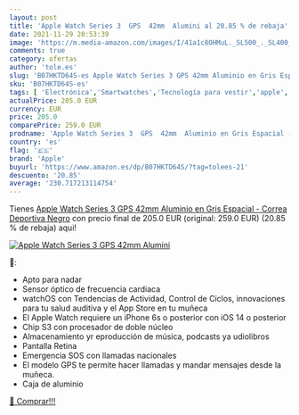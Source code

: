 ```yaml
---
layout: post
title: 'Apple Watch Series 3  GPS  42mm  Alumini al 20.85 % de rebaja'
date: 2021-11-29 20:53:39
image: 'https://m.media-amazon.com/images/I/41a1c8OHMuL._SL500_._SL400_.jpg'
comments: true
category: ofertas
author: 'tole.es'
slug: 'B07HKTD64S-es Apple Watch Series 3 GPS 42mm Aluminio en Gris Espacial -...'
sku: 'B07HKTD64S-es'
tags: [ 'Electrónica','Smartwatches','Tecnología para vestir','apple', ]
actualPrice: 205.0 EUR
currency: EUR
price: 205.0
comparePrice: 259.0 EUR
prodname: 'Apple Watch Series 3  GPS  42mm  Aluminio en Gris Espacial - Correa Deportiva Negro'
country: 'es'
flag: '🇪🇸'
brand: 'Apple'
buyurl: 'https://www.amazon.es/dp/B07HKTD64S/?tag=tolees-21'
descuento: '20.85'
average: '230.717213114754'
---
```


Tienes [Apple Watch Series 3  GPS  42mm  Aluminio en Gris Espacial - Correa Deportiva Negro](https://www.amazon.es/dp/B07HKTD64S/?tag=tolees-21) con precio final de  205.0 EUR (original: 259.0 EUR) (20.85 %  de rebaja) aqui!

[![Apple Watch Series 3  GPS  42mm  Alumini](https://m.media-amazon.com/images/I/41a1c8OHMuL._SL500_._SL400_.jpg)](https://www.amazon.es/dp/B07HKTD64S/?tag=tolees-21)

🔎:

- Apto para nadar
- Sensor óptico de frecuencia cardiaca
- watchOS con Tendencias de Actividad, Control de Ciclos, innovaciones para tu salud auditiva y el App Store en tu muñeca
- El Apple Watch requiere un iPhone 6s o posterior con iOS 14 o posterior
- Chip S3 con procesador de doble núcleo
- Almacenamiento yr eproducción de música, podcasts ya udiolibros
- Pantalla Retina
- Emergencia SOS con llamadas nacionales
- El modelo GPS te permite hacer llamadas y mandar mensajes desde la muñeca.
- Caja de aluminio

[🛒 Comprar!!!](https://www.amazon.es/dp/B07HKTD64S/?tag=tolees-21)
